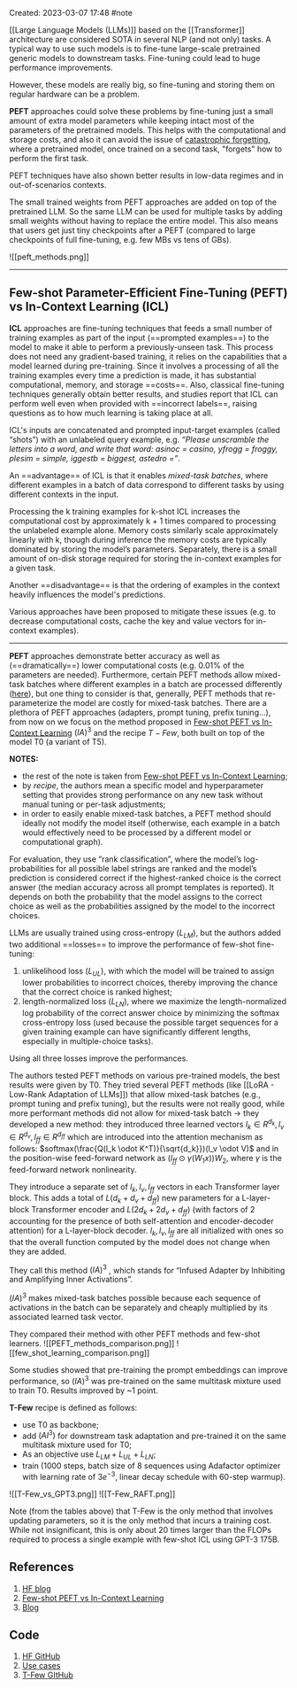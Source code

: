 Created: 2023-03-07 17:48
#note

[[Large Language Models (LLMs)]] based on the [[Transformer]] architecture are considered SOTA in several NLP (and not only) tasks. A typical way to use such models is to fine-tune large-scale pretrained generic models to downstream tasks. Fine-tuning could lead to huge performance improvements.

However, these models are really big, so fine-tuning and storing them on regular hardware can be a problem.

**PEFT** approaches could solve these problems by fine-tuning just a small amount of extra model parameters while keeping intact most of the parameters of the pretrained models.
This helps with the computational and storage costs, and also it can avoid the issue of [catastrophic forgetting](https://arxiv.org/abs/1312.6211), where a pretrained model, once trained on a second task, "forgets" how to perform the first task.

PEFT techniques have also shown better results in low-data regimes and in out-of-scenarios contexts.

The small trained weights from PEFT approaches are added on top of the pretrained LLM. So the same LLM can be used for multiple tasks by adding small weights without having to replace the entire model. This also means that users get just tiny checkpoints after a PEFT (compared to large checkpoints of full fine-tuning, e.g. few MBs vs tens of GBs).

![[peft_methods.png]]
___
## Few-shot Parameter-Efficient Fine-Tuning (PEFT) vs In-Context Learning (ICL)

**ICL** approaches are fine-tuning techniques that feeds a small number of training examples as part of the input (==prompted examples==) to the model to make it able to perform a previously-unseen task. This process does not need any gradient-based training, it relies on the capabilities that a model learned during pre-training. 
Since it involves a processing of all the training examples every time a prediction is made, it has substantial computational, memory, and storage ==costs==. Also, classical fine-tuning techniques generally obtain better results, and studies report that ICL can perform well even when provided with ==incorrect labels==, raising questions as to how much learning is taking place at all.

ICL's inputs are concatenated and prompted input-target examples (called “shots”) with an unlabeled query example, e.g. *“Please unscramble the letters into a word, and write that word: asinoc = casino, yfrogg = froggy, plesim = simple, iggestb = biggest, astedro =”*. 

An ==advantage== of ICL is that it enables *mixed-task batches*, where different examples in a batch of data correspond to different tasks by using different contexts in the input. 

Processing the k training examples for k-shot ICL increases the computational cost by approximately k + 1 times compared to processing the unlabeled example alone. Memory costs similarly scale approximately linearly with k, though during inference the memory costs are typically dominated by storing the model’s parameters. Separately, there is a small amount of on-disk storage required for storing the in-context examples for a given task.

Another ==disadvantage== is that the ordering of examples in the context heavily influences the model's predictions.

Various approaches have been proposed to mitigate these issues (e.g. to decrease computational costs, cache the key and value vectors for in-context examples).

___

**PEFT** approaches demonstrate better accuracy as well as (==dramatically==) lower computational costs (e.g. 0.01% of the parameters are needed).
Furthermore, certain PEFT methods allow mixed-task batches where different examples in a batch are processed differently ([here](https://arxiv.org/abs/2104.08691)), but one thing to consider is that, generally, PEFT methods that re-parameterize the model are costly for mixed-task batches.
There are a plethora of PEFT approaches (adapters, prompt tuning, prefix tuning...), from now on we focus on the method proposed in [Few-shot PEFT vs In-Context Learning](https://arxiv.org/pdf/2205.05638.pdf) $(IA)^3$ and the recipe $T-Few$, both built on top of the model T0 (a variant of T5).

**NOTES:** 
- the rest of the note is taken from [Few-shot PEFT vs In-Context Learning](https://arxiv.org/pdf/2205.05638.pdf);
- by *recipe*, the authors mean a specific model and hyperparameter setting that provides strong performance on any new task without manual tuning or per-task adjustments;
- in order to easily enable mixed-task batches, a PEFT method should ideally not modify the model itself (otherwise, each example in a batch would effectively need to be processed by a different model or computational graph).

For evaluation, they use “rank classification”, where the model’s log-probabilities for all possible label strings are ranked and the model’s prediction is considered correct if the highest-ranked choice is the correct answer (the median accuracy across all prompt templates is reported). It depends on both the probability that the model assigns to the correct choice as well as the probabilities assigned by the model to the incorrect choices.

LLMs are usually trained using cross-entropy ($L_{LM}$), but  the authors added two additional ==losses== to improve the performance of few-shot fine-tuning:
1. unlikelihood loss ($L_{UL}$), with which the model will be trained to assign lower probabilities to incorrect choices, thereby improving the chance that the correct choice is ranked highest;
2. length-normalized loss ($L_{LN}$), where we maximize the length-normalized log probability of the correct answer choice by minimizing the softmax cross-entropy loss (used because the possible target sequences for a given training example can have significantly different lengths, especially in multiple-choice tasks).

Using all three losses improve the performances.

The authors tested PEFT methods on various pre-trained models, the best results were given by T0.
They tried several PEFT methods (like [[LoRA - Low-Rank Adaptation of LLMs]]) that allow mixed-task batches (e.g., prompt tuning and prefix tuning), but the results were not really good, while more performant methods did not allow for mixed-task batch -> they developed a new method: they introduced three learned vectors $l_k \in R^{d_k}, l_v \in R^{d_v}, l_{ff} \in R^{d_{ff}}$ which are introduced into the attention mechanism as follows: $softmax(\frac{Q(l_k \odot K^T)}{\sqrt{d_k}})(l_v \odot V)$  and in the position-wise feed-forward network as $(l_{ff} \odot \gamma(W_1x))W_2$, where $\gamma$ is the feed-forward network nonlinearity.

They introduce a separate set of $l_k, l_v, l_{ff}$ vectors in each Transformer layer block. This adds a total of $L(d_k + d_v + d_{ff})$ new parameters for a L-layer-block Transformer encoder and $L(2d_k + 2d_v + d_{ff})$ (with factors of 2 accounting for the presence of both self-attention and encoder-decoder attention) for a L-layer-block decoder. $l_k, l_v, l_{ff}$ are all initialized with ones so that the overall function computed by the model does not change when they are added. 

They call this method $(IA)^3$ , which stands for “Infused Adapter by Inhibiting and Amplifying Inner Activations”.

$(IA)^3$ makes mixed-task batches possible because each sequence of activations in the batch can be separately and cheaply multiplied by its associated learned task vector.

They compared their method with other PEFT methods and few-shot learners.
![[PEFT_methods_comparison.png]] ![[few_shot_learning_comparison.png]]

Some studies showed that pre-training the prompt embeddings can improve performance, so $(IA)^3$ was pre-trained on the same multitask mixture used to train T0. Results improved by ~1 point.

**T-Few** recipe is defined as follows:
- use T0 as backbone;
- add $(AI^3)$ for downstream task adaptation and pre-trained it on the same multitask mixture used for T0;
- As an objective use $L_{LM} + L_{UL} + L_{LN}$;
- train (1000 steps, batch size of 8 sequences using Adafactor optimizer with learning rate of $3e^{-3}$, linear decay schedule with 60-step warmup).

![[T-Few_vs_GPT3.png]] ![[T-Few_RAFT.png]]

Note (from the tables above) that T-Few is the only method that involves updating parameters, so it is the only method that incurs a training cost. While not insignificant, this is only about 20 times larger than the FLOPs required to process a single example with few-shot ICL using GPT-3 175B.

## References
1. [HF blog](https://huggingface.co/blog/peft)
2. [Few-shot PEFT vs In-Context Learning](https://arxiv.org/pdf/2205.05638.pdf)
3. [Blog](https://hackmd.io/@aF433WTxS8SZAnyIExPZDg/HJtoMHKLq)

## Code
1. [HF GitHub](https://github.com/huggingface/peft)
2. [Use cases](https://github.com/huggingface/peft#use-cases)
3. [T-Few GItHub](https://github.com/r-three/t-few)
